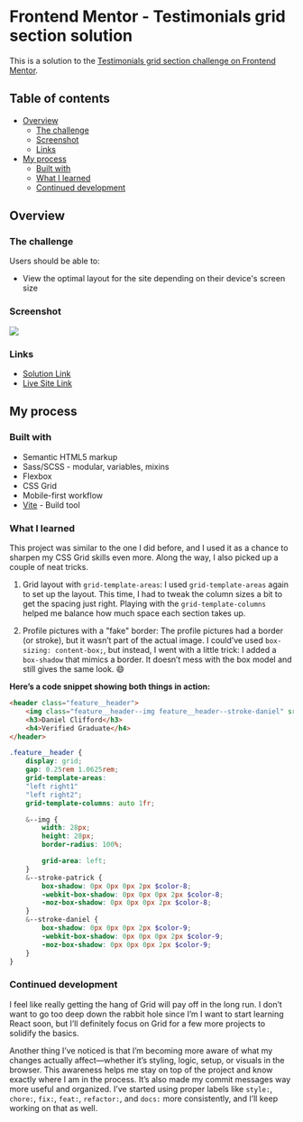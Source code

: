 # Frontend Mentor - Testimonials grid section solution

This is a solution to the [Testimonials grid section challenge on Frontend Mentor](https://www.frontendmentor.io/challenges/testimonials-grid-section-Nnw6J7Un7).

## Table of contents

- [Overview](#overview)
  - [The challenge](#the-challenge)
  - [Screenshot](#screenshot)
  - [Links](#links)
- [My process](#my-process)
  - [Built with](#built-with)
  - [What I learned](#what-i-learned)
  - [Continued development](#continued-development)

## Overview

### The challenge

Users should be able to:

- View the optimal layout for the site depending on their device's screen size

### Screenshot

![](./public/images/project-sreenshot.png.)

### Links

- [Solution Link](https://your-solution-url.com)
- [Live Site Link](https://your-live-site-url.com)

## My process

### Built with

- Semantic HTML5 markup
- Sass/SCSS - modular, variables, mixins
- Flexbox
- CSS Grid
- Mobile-first workflow
- [Vite](https://vite.dev/) - Build tool

### What I learned

This project was similar to the one I did before, and I used it as a chance to sharpen my CSS Grid skills even more. Along the way, I also picked up a couple of neat tricks.

1. Grid layout with `grid-template-areas`:
I used `grid-template-areas` again to set up the layout. This time, I had to tweak the column sizes a bit to get the spacing just right. Playing with the `grid-template-columns` helped me balance how much space each section takes up.

2. Profile pictures with a "fake" border:
The profile pictures had a border (or stroke), but it wasn’t part of the actual image. I could’ve used `box-sizing: content-box;`, but instead, I went with a little trick: I added a `box-shadow` that mimics a border. It doesn’t mess with the box model and still gives the same look. 😄

**Here’s a code snippet showing both things in action:**
```html
<header class="feature__header">
    <img class="feature__header--img feature__header--stroke-daniel" src="/images/image-daniel.jpg"       alt="Profile picture of Daniel">
    <h3>Daniel Clifford</h3>
    <h4>Verified Graduate</h4>
</header>
```
```scss
.feature__header {
    display: grid;
    gap: 0.25rem 1.0625rem;
    grid-template-areas: 
    "left right1"
    "left right2";
    grid-template-columns: auto 1fr;

    &--img {
        width: 28px;
        height: 28px;
        border-radius: 100%;

        grid-area: left;
    }
    &--stroke-patrick {
        box-shadow: 0px 0px 0px 2px $color-8;
        -webkit-box-shadow: 0px 0px 0px 2px $color-8;
        -moz-box-shadow: 0px 0px 0px 2px $color-8;
    }
    &--stroke-daniel {
        box-shadow: 0px 0px 0px 2px $color-9;
        -webkit-box-shadow: 0px 0px 0px 2px $color-9;
        -moz-box-shadow: 0px 0px 0px 2px $color-9;
    }
}
```

### Continued development

I feel like really getting the hang of Grid will pay off in the long run. I don’t want to go too deep down the rabbit hole since I’m I want to start learning React soon, but I’ll definitely focus on Grid for a few more projects to solidify the basics.

Another thing I’ve noticed is that I’m becoming more aware of what my changes actually affect—whether it’s styling, logic, setup, or visuals in the browser. This awareness helps me stay on top of the project and know exactly where I am in the process. It’s also made my commit messages way more useful and organized. I’ve started using proper labels like `style:`, `chore:`, `fix:`, `feat:`, `refactor:`, and `docs:` more consistently, and I’ll keep working on that as well.